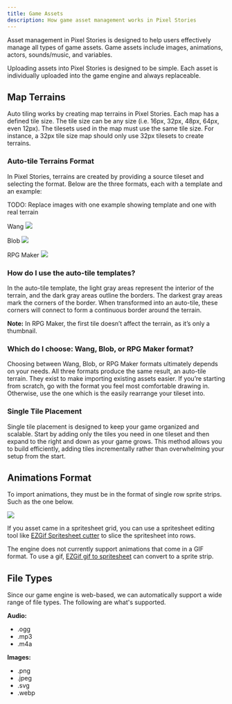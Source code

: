 ```yaml
---
title: Game Assets
description: How game asset management works in Pixel Stories
---
```


Asset management in Pixel Stories is designed to help users effectively manage all types of game assets. Game assets include images, animations, actors, sounds/music, and variables.

Uploading assets into Pixel Stories is designed to be simple. Each asset is individually uploaded into the game engine and always replaceable.

## Map Terrains

Auto tiling works by creating map terrains in Pixel Stories. Each map has a defined tile size. The tile size can be any size (i.e. 16px, 32px, 48px, 64px, even 12px). The tilesets used in the map must use the same tile size. For instance, a 32px tile size map should only use 32px tilesets to create terrains.

### Auto-tile Terrains Format

In Pixel Stories, terrains are created by providing a source tileset and selecting the format. Below are the three formats, each with a template and an example:

TODO: Replace images with one example showing template and one with real terrain

<pixel-art>

<div style="max-width:400px;">

Wang
![](../../../assets/images/map-editor.png)

</div>

<div style="max-width:400px;">

Blob
![](../../../assets/images/map-editor.png)

</div>

<div style="max-width:400px;">

RPG Maker
![](../../../assets/images/map-editor.png)

</div>

### How do I use the auto-tile templates?

In the auto-tile template, the light gray areas represent the interior of the terrain, and the dark gray areas outline the borders. The darkest gray areas mark the corners of the border. When transformed into an auto-tile, these corners will connect to form a continuous border around the terrain.

**Note:** In RPG Maker, the first tile doesn’t affect the terrain, as it’s only a thumbnail.

### Which do I choose: Wang, Blob, or RPG Maker format?

Choosing between Wang, Blob, or RPG Maker formats ultimately depends on your needs. All three formats produce the same result, an auto-tile terrain. They exist to make importing existing assets easier. If you’re starting from scratch, go with the format you feel most comfortable drawing in. Otherwise, use the one which is the easily rearrange your tileset into.

### Single Tile Placement

Single tile placement is designed to keep your game organized and scalable. Start by adding only the tiles you need in one tileset and then expand to the right and down as your game grows. This method allows you to build efficiently, adding tiles incrementally rather than overwhelming your setup from the start.

## Animations Format

To import animations, they must be in the format of single row sprite strips. Such as the one below.

<pixel-art>

![](../../../assets/images/assets-3.png)

</pixel-art>

If you asset came in a spritesheet grid, you can use a spritesheet editing tool like [EZGif Spritesheet cutter](https://ezgif.com/sprite-cutter) to slice the spritesheet into rows.

The engine does not currently support animations that come in a GIF format. To use a gif, [EZGif gif to spritesheet](https://ezgif.com/gif-to-sprite) can convert to a sprite strip.

## File Types

Since our game engine is web-based, we can automatically support a wide range of file types. The following are what's supported.

**Audio:**

- .ogg
- .mp3
- .m4a

**Images:**

- .png
- .jpeg
- .svg
- .webp
